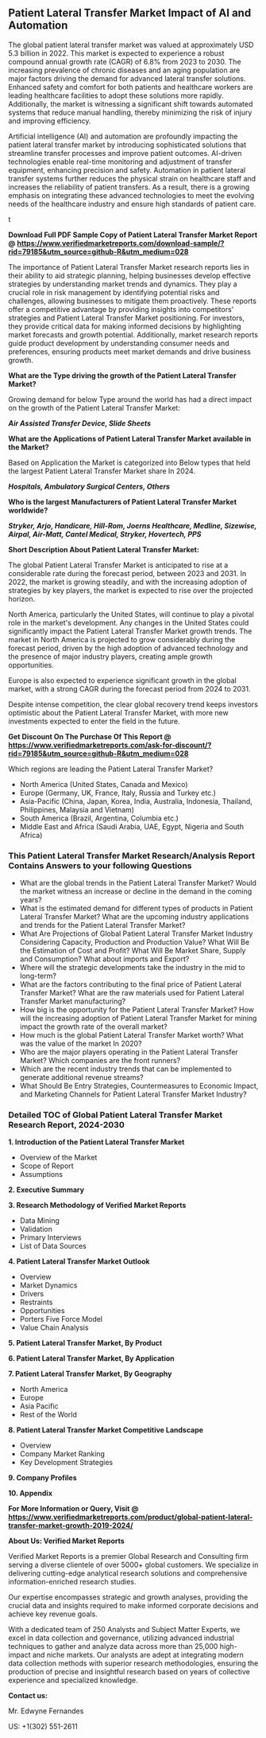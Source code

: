 <h2>Patient Lateral Transfer Market Impact of AI and Automation</h2><p>The global patient lateral transfer market was valued at approximately USD 5.3 billion in 2022. This market is expected to experience a robust compound annual growth rate (CAGR) of 6.8% from 2023 to 2030. The increasing prevalence of chronic diseases and an aging population are major factors driving the demand for advanced lateral transfer solutions. Enhanced safety and comfort for both patients and healthcare workers are leading healthcare facilities to adopt these solutions more rapidly. Additionally, the market is witnessing a significant shift towards automated systems that reduce manual handling, thereby minimizing the risk of injury and improving efficiency.</p><p>Artificial intelligence (AI) and automation are profoundly impacting the patient lateral transfer market by introducing sophisticated solutions that streamline transfer processes and improve patient outcomes. AI-driven technologies enable real-time monitoring and adjustment of transfer equipment, enhancing precision and safety. Automation in patient lateral transfer systems further reduces the physical strain on healthcare staff and increases the reliability of patient transfers. As a result, there is a growing emphasis on integrating these advanced technologies to meet the evolving needs of the healthcare industry and ensure high standards of patient care.</p>t</p><p id="" class=""><strong>Download Full PDF Sample Copy of Patient Lateral Transfer Market Report @ <a href="https://www.verifiedmarketreports.com/download-sample/?rid=79185&utm_source=github-R&utm_medium=028" target="_blank">https://www.verifiedmarketreports.com/download-sample/?rid=79185&utm_source=github-R&utm_medium=028</a></strong></p><p>The importance of&nbsp;Patient Lateral Transfer Market research reports lies in their ability to aid strategic planning, helping businesses develop effective strategies by understanding market trends and dynamics. They play a crucial role in risk management by identifying potential risks and challenges, allowing businesses to mitigate them proactively. These reports offer a competitive advantage by providing insights into competitors' strategies and Patient Lateral Transfer Market positioning. For investors, they provide critical data for making informed decisions by highlighting market forecasts and growth potential. Additionally, market research reports guide product development by understanding consumer needs and preferences, ensuring products meet market demands and drive business growth.</p><p><strong>What are the&nbsp;Type driving the growth of the Patient Lateral Transfer Market?</strong></p><p id="" class="">Growing demand for below Type around the world has had a direct impact on the growth of the Patient Lateral Transfer Market:</p><em><strong>Air Assisted Transfer Device, Slide Sheets</strong></em></p><strong>What are the&nbsp;Applications&nbsp;of Patient Lateral Transfer Market available in the Market?</strong></p><p id="" class="">Based on Application the Market is categorized into Below types that held the largest Patient Lateral Transfer Market share In 2024.</p><em><strong>Hospitals, Ambulatory Surgical Centers, Others</strong></em></p><strong>Who is the largest Manufacturers of Patient Lateral Transfer Market worldwide?</strong></p><p><em><strong>Stryker, Arjo, Handicare, Hill-Rom, Joerns Healthcare, Medline, Sizewise, Airpal, Air-Matt, Cantel Medical, Stryker, Hovertech, PPS</strong></em></p><p id="" class=""><strong>Short Description About Patient Lateral Transfer Market:</strong></p><p>The global Patient Lateral Transfer Market is anticipated to rise at a considerable rate during the forecast period, between 2023 and 2031. In 2022, the market is growing steadily, and with the increasing adoption of strategies by key players, the market is expected to rise over the projected horizon.</p><p>North America, particularly the United States, will continue to play a pivotal role in the market's development. Any changes in the United States could significantly impact the Patient Lateral Transfer Market growth trends. The market in North America is projected to grow considerably during the forecast period, driven by the high adoption of advanced technology and the presence of major industry players, creating ample growth opportunities.</p><p>Europe is also expected to experience significant growth in the global market, with a strong CAGR during the forecast period from 2024 to 2031.</p><p>Despite intense competition, the clear global recovery trend keeps investors optimistic about the Patient Lateral Transfer Market, with more new investments expected to enter the field in the future.</p><p id="" class=""><strong>Get Discount On The Purchase Of This Report @ <a href="https://www.verifiedmarketreports.com/ask-for-discount/?rid=79185&utm_source=github-R&utm_medium=028" target="_blank">https://www.verifiedmarketreports.com/ask-for-discount/?rid=79185&utm_source=github-R&utm_medium=028</a></strong></p>Which regions are leading the Patient Lateral Transfer Market?</p><ul><li>North America (United States, Canada and Mexico)</li><li>Europe (Germany, UK, France, Italy, Russia and Turkey etc.)</li><li>Asia-Pacific (China, Japan, Korea, India, Australia, Indonesia, Thailand, Philippines, Malaysia and Vietnam)</li><li>South America (Brazil, Argentina, Columbia etc.)</li><li>Middle East and Africa (Saudi Arabia, UAE, Egypt, Nigeria and South Africa)</li></ul><h3 id="" class="">This Patient Lateral Transfer Market Research/Analysis Report Contains Answers to your following Questions</h3><ul><li>What are the global trends in the Patient Lateral Transfer Market? Would the market witness an increase or decline in the demand in the coming years?</li><li>What is the estimated demand for different types of products in Patient Lateral Transfer Market? What are the upcoming industry applications and trends for the Patient Lateral Transfer Market?</li><li>What Are Projections of Global Patient Lateral Transfer Market Industry Considering Capacity, Production and Production Value? What Will Be the Estimation of Cost and Profit? What Will Be Market Share, Supply and Consumption? What about imports and Export?</li><li>Where will the strategic developments take the industry in the mid to long-term?</li><li>What are the factors contributing to the final price of Patient Lateral Transfer Market? What are the raw materials used for Patient Lateral Transfer Market manufacturing?</li><li>How big is the opportunity for the Patient Lateral Transfer Market? How will the increasing adoption of Patient Lateral Transfer Market for mining impact the growth rate of the overall market?</li><li>How much is the global Patient Lateral Transfer Market worth? What was the value of the market In 2020?</li><li>Who are the major players operating in the Patient Lateral Transfer Market? Which companies are the front runners?</li><li>Which are the recent industry trends that can be implemented to generate additional revenue streams?</li><li>What Should Be Entry Strategies, Countermeasures to Economic Impact, and Marketing Channels for Patient Lateral Transfer Market Industry?</li></ul><h3 id="" class="">Detailed TOC of Global Patient Lateral Transfer Market Research Report, 2024-2030</h3><p id="" class=""><strong>1. Introduction of the Patient Lateral Transfer Market</strong></p><ul><li>Overview of the Market</li><li>Scope of Report</li><li>Assumptions</li></ul><p id="" class=""><strong>2. Executive Summary</strong></p><p id="" class=""><strong>3. Research Methodology of Verified Market Reports</strong></p><ul><li>Data Mining</li><li>Validation</li><li>Primary Interviews</li><li>List of Data Sources</li></ul><p id="" class=""><strong>4. Patient Lateral Transfer Market Outlook</strong></p><ul><li>Overview</li><li>Market Dynamics</li><li>Drivers</li><li>Restraints</li><li>Opportunities</li><li>Porters Five Force Model</li><li>Value Chain Analysis</li></ul><p id="" class=""><strong>5. Patient Lateral Transfer Market, By Product</strong></p><p id="" class=""><strong>6. Patient Lateral Transfer Market, By Application</strong></p><p id="" class=""><strong>7. Patient Lateral Transfer Market, By Geography</strong></p><ul><li>North America</li><li>Europe</li><li>Asia Pacific</li><li>Rest of the World</li></ul><p id="" class=""><strong>8. Patient Lateral Transfer Market Competitive Landscape</strong></p><ul><li>Overview</li><li>Company Market Ranking</li><li>Key Development Strategies</li></ul><p id="" class=""><strong>9. Company Profiles</strong></p><p id="" class=""><strong>10. Appendix</strong></p><p id="" class=""><strong>For More Information or Query, Visit @ <a href="https://www.verifiedmarketreports.com/product/global-patient-lateral-transfer-market-growth-2019-2024/" target="_blank">https://www.verifiedmarketreports.com/product/global-patient-lateral-transfer-market-growth-2019-2024/</a></strong></p><p id="" class=""><strong>About Us: Verified Market Reports</strong></p><p id="" class="">Verified Market Reports is a premier Global Research and Consulting firm serving a diverse clientele of over 5000+ global customers. We specialize in delivering cutting-edge analytical research solutions and comprehensive information-enriched research studies.</p><p id="" class="">Our expertise encompasses strategic and growth analyses, providing the crucial data and insights required to make informed corporate decisions and achieve key revenue goals.</p><p id="" class="">With a dedicated team of 250 Analysts and Subject Matter Experts, we excel in data collection and governance, utilizing advanced industrial techniques to gather and analyze data across more than 25,000 high-impact and niche markets. Our analysts are adept at integrating modern data collection methods with superior research methodologies, ensuring the production of precise and insightful research based on years of collective experience and specialized knowledge.</p><p id="" class=""><strong>Contact us:</strong></p><p id="" class="">Mr. Edwyne Fernandes</p><p id="" class="">US: +1(302) 551-2611</p>